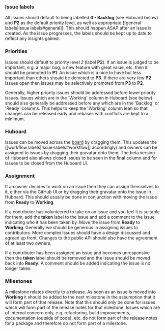 ### Issue labels

All issues should default to being labelled **0 - Backlog** (see Huboard below) and **P2** as the default priority level, as well as appropriate [[general labels|Issue labels#general]]. This should happen ASAP after an issue is created. As the issue progresses, the labels should be kept up to date to reflect any insights gained.

### Priorities

Issues should default to priority level 2 (label **P2**). If an issue is judged to be important, e.g. a major bug, a new feature with great value, etc. then it should be promoted to **P1**. An issue which is a nice to have but less important than others should be demoted to **P3**. If there are very few **P2** issues open then issues may be selectively promoted from **P3** to **P2**.

Generally, higher priority issues should be addressed before lower priority issues. Issues which are in the 'Working' column in Huboard (see below) should also generally be addressed before any which are in the 'Backlog' or 'Ready' columns. This helps to keep the 'Working' column lean so that changes can be released early and rebases with conflicts are kept to a minimum.

### Huboard

Issues can be moved across the [board](https://huboard.com/FakeItEasy/FakeItEasy) by dragging them. This updates the [[workflow labels|Issue-labels#workflow]] accordingly) and owners can be assigned to issues by dragging their gravatar onto them. The beta version of Huboard also allows closed issues to be seen in the final column and for issues to be closed from the Huboard UI.

### Assignment

If an owner decides to work on an issue then they can assign themselves to it, either via the GitHub UI or by dragging their gravatar onto the issue in Huboard. This should usually be done in conjunction with moving the issue from **Ready** to **Working**.

If a contributor has volunteered to take on an issue and you feel it is suitable for them, add the **taken** label to the issue and add a comment to the issue indicating who it has been taken by. Move the issue from **Ready** to **Working**. Generally we should be generous in assigning issues to contributors. More complex issues should have a design discussed and agreed up front. Changes to the public API should also have the agreement of at least two owners.

If a contributor has been assigned an issue and becomes unresponsive then the **taken** label should be removed and the issue should be moved back into **Ready**. A comment should be added indicating the issue is no longer taken.

### Milestones

A milestone relates directly to a release. As soon as an issue is moved into **Working** it should be added to the next milestone in the assumption that it will form part of that release. Note that this should only be done for issues which will form part of the release notes for that milestone. Issues which are of internal concern only, e.g. refactoring, build improvements, documentation (outside of code), etc. do not form part of the release notes for a package and therefore do not form part of a milestone.